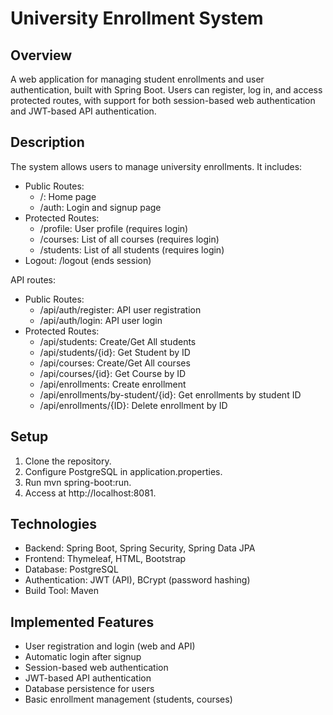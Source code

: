 # University Enrollment System

## Overview
A web application for managing student enrollments and user authentication, built with Spring Boot. Users can register, log in, and access protected routes, with support for both session-based web authentication and JWT-based API authentication.

## Description
The system allows users to manage university enrollments. It includes:
- Public Routes:
    - /: Home page
    - /auth: Login and signup page
- Protected Routes:
    - /profile: User profile (requires login)
    - /courses: List of all courses (requires login)
    - /students: List of all students (requires login)
- Logout: /logout (ends session)

API routes:
- Public Routes:
  - /api/auth/register: API user registration
  - /api/auth/login: API user login
- Protected Routes:
  - /api/students: Create/Get All students
  - /api/students/{id}: Get Student by ID
  - /api/courses: Create/Get All courses
  - /api/courses/{id}: Get Course by ID
  - /api/enrollments: Create enrollment
  - /api/enrollments/by-student/{id}: Get enrollments by student ID
  - /api/enrollments/{ID}: Delete enrollment by ID 

## Setup
1. Clone the repository.
2. Configure PostgreSQL in application.properties.
3. Run mvn spring-boot:run.
4. Access at http://localhost:8081.

## Technologies
- Backend: Spring Boot, Spring Security, Spring Data JPA
- Frontend: Thymeleaf, HTML, Bootstrap
- Database: PostgreSQL
- Authentication: JWT (API), BCrypt (password hashing)
- Build Tool: Maven

## Implemented Features
- User registration and login (web and API)
- Automatic login after signup
- Session-based web authentication
- JWT-based API authentication
- Database persistence for users
- Basic enrollment management (students, courses)